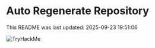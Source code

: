 # Auto Regenerate Repository

This README was last updated: 2025-09-23 19:51:06

 ![TryHackMe](https://tryhackme.com/badge/533634)